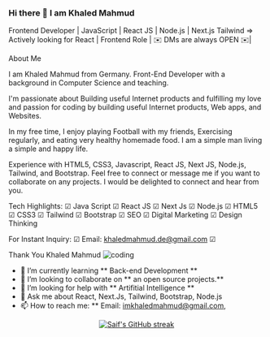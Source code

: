 ### Hi there 👋 I am Khaled Mahmud

Frontend Developer | JavaScript | React JS | Node.js | Next.js Tailwind => Actively looking for React | Frontend Role | ✉️ DMs are always OPEN ✉️|

About Me

I am Khaled Mahmud from Germany. Front-End Developer with a background in Computer Science and teaching.

I'm passionate about Building useful Internet products and fulfilling my love and passion for coding by building useful Internet products, Web apps, and Websites.

In my free time, I enjoy playing Football with my friends, Exercising regularly, and eating very healthy homemade food. I am a simple man living a simple and happy life.

Experience with HTML5, CSS3, Javascript, React JS, Next JS, Node.js, Tailwind, and Bootstrap. Feel free to connect or message me if you want to collaborate on any projects. I would be delighted to connect and hear from you.

Tech Highlights: ☑ Java Script ☑ React JS ☑ Next Js  ☑ Node.js ☑ HTML5 ☑ CSS3 ☑ Tailwind ☑ Bootstrap ☑ SEO ☑ Digital Marketing ☑ Design Thinking

For Instant Inquiry: ☑ Email: khaledmahmud.de@gmail.com ☑ 

Thank You Khaled Mahmud                                                  ![coding](https://github.com/im-khaled/im-khaled/assets/142228658/cba6501d-9284-46fd-91bd-b67efeef3274)




- 🌱 I’m currently learning ** Back-end Development **                  
- 👯 I’m looking to collaborate on ** an open source projects.**       
- 🤔 I’m looking for help with ** Artifitial Intelligence **					 	
- 💬 Ask me about React, Next.Js, Tailwind, Bootstrap, Node.js         
- 📫 How to reach me: ** Email: imkhaledmahmud@gmail.com,                  

<p align="center">
  <a href="https://github.com/alsiam">
    <img src="https://github-readme-streak-stats.herokuapp.com/?user=alsiam&theme=radical&border=7F3FBF&background=0D1117" alt="Saif's GitHub streak"/>
  </a>
</p>

